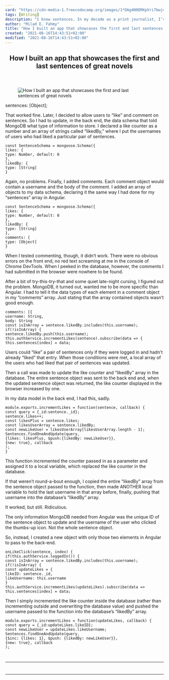 ```yaml
---
card: "https://cdn-media-1.freecodecamp.org/images/1*DAg4N0DRKpVri7bwj42WyA.jpeg"
tags: [Writing]
description: "I know sentences. In my decade as a print journalist, I’ve wr"
author: "Milad E. Fahmy"
title: "How I built an app that showcases the first and last sentences of great novels"
created: "2021-08-16T14:43:51+02:00"
modified: "2021-08-16T14:43:51+02:00"
---
```

<div class="site-wrapper">
<main id="site-main" class="site-main outer">
<div class="inner">
<article class="post-full post tag-writing tag-tech tag-javascript tag-writing-tips tag-life-lessons ">
<header class="post-full-header">
<h1 class="post-full-title">How I built an app that showcases the first and last sentences of great novels</h1>
</header>
<figure class="post-full-image">
<picture>
<source media="(max-width: 700px)" sizes="1px" srcset="data:image/gif;base64,R0lGODlhAQABAIAAAAAAAP///yH5BAEAAAAALAAAAAABAAEAAAIBRAA7 1w">
<source media="(min-width: 701px)" sizes="(max-width: 800px) 400px,
(max-width: 1170px) 700px,
1400px" srcset="https://cdn-media-1.freecodecamp.org/images/1*DAg4N0DRKpVri7bwj42WyA.jpeg 300w,
https://cdn-media-1.freecodecamp.org/images/1*DAg4N0DRKpVri7bwj42WyA.jpeg 600w,
https://cdn-media-1.freecodecamp.org/images/1*DAg4N0DRKpVri7bwj42WyA.jpeg 1000w,
https://cdn-media-1.freecodecamp.org/images/1*DAg4N0DRKpVri7bwj42WyA.jpeg 2000w">
<img onerror="this.style.display='none'" src="https://cdn-media-1.freecodecamp.org/images/1*DAg4N0DRKpVri7bwj42WyA.jpeg" alt="How I built an app that showcases the first and last sentences of great novels">
</picture>
</figure>
<section class="post-full-content">
<div class="post-content">
sentences: [Object];
</code></pre><p>That worked fine. Later, I decided to allow users to “like” and comment on sentences. So I had to update, in the back end, the data schema that told MongoDB what type of information to store. I declared a like counter as a number and an array of strings called “likedBy,” where I put the usernames of users who had liked a particular pair of sentences.</p><pre><code class="language-js">const SentenceSchema = mongoose.Schema({
likes: {
type: Number, default: 0
},
likedBy: {
type: [String]
}</code></pre><p>Again, no problems. Finally, I added comments. Each comment object would contain a username and the body of the comment. I added an array of objects to my data schema, declaring it the same way I had done for my “sentences” array in Angular.</p><pre><code class="language-js">const SentenceSchema = mongoose.Schema({
likes: {
type: Number, default: 0
},
likedBy: {
type: [String]
},
comments: {
type: [Object]
} </code></pre><p>When I tested commenting, though, it didn’t work. There were no obvious errors on the front end, no red text screaming at me in the console of Chrome DevTools. When I peeked in the database, however, the comments I had submitted in the browser were nowhere to be found.</p><p>After a bit of try-this-try-that and some quiet late-night cursing, I figured out the problem. MongoDB, it turned out, wanted me to be more specific than Angular. I had to tell it the data types of each element in a comment object in my “comments” array. Just stating that the array contained objects wasn’t good enough.</p><pre><code class="language-js">comments: [{
username: String,
body: String
const isInArray = sentence.likedBy.includes(this.username);
if(!isInArray) {
sentence.likedBy.push(this.username);
this.authService.incrementLikes(sentence).subscribe(data =&gt; {
this.sentences[index] = data;</code></pre><p>Users could “like” a pair of sentences only if they were logged in and hadn’t already “liked” that entry. When those conditions were met, a local array of the users who had liked that pair of sentences was updated.</p><p>Then a call was made to update the like counter and “likedBy” array in the database. The entire sentence object was sent to the back end and, when the updated sentence object was returned, the like counter displayed in the browser increased by one.</p><p>In my data model in the back end, I had this, sadly.</p><pre><code class="language-js">module.exports.incrementLikes = function(sentence, callback) {
const query = {_id:sentence._id};
sentence.likes++;
const likesPlus = sentence.likes;
const likesUserArray = sentence.likedBy;
const newLikeUser = likesUserArray[likesUserArray.length - 1];
Sentences.findOneAndUpdate(query,
{likes: likesPlus, $push:{likedBy: newLikeUser}},
{new: true}, callback
);
}</code></pre><p>This function incremented the counter passed in as a parameter and assigned it to a local variable, which replaced the like counter in the database.</p><p>If that weren’t round-a-bout enough, I copied the entire “likedBy” array from the sentence object passed to the function, then made ANOTHER local variable to hold the last username in that array before, finally, pushing that username into the database’s “likedBy” array.</p><p>It worked, but still. Ridiculous.</p><p>The only information MongoDB needed from Angular was the unique ID of the sentence object to update and the username of the user who clicked the thumbs-up icon. Not the whole sentence object.</p><p>So, instead, I created a new object with only those two elements in Angular to pass to the back-end.</p><pre><code class="language-js">onLikeClick(sentence, index) {
if(this.authService.loggedIn()) {
const isInArray = sentence.likedBy.includes(this.username);
if(!isInArray) {
const updateLikes = {
likeID: sentence._id,
likeUsername: this.username
}
this.authService.incrementLikes(updateLikes).subscribe(data =&gt;
this.sentences[index] = data;</code></pre><p>Then I simply incremented the like counter inside the database (rather than incrementing outside and overwriting the database value) and pushed the username passed to the function into the database’s “likedBy” array.</p><pre><code class="language-js">module.exports.incrementLikes = function(updateLikes, callback) {
const query = {_id:updateLikes.likeID};
const newLikeUser = updateLikes.likeUsername;
Sentences.findOneAndUpdate(query,
{$inc: {likes: 1}, $push: {likedBy: newLikeUser}},
{new: true}, callback
);
</div>
<hr>
<hr>
</section>
</article>
</div>
</main>
</div>
<!-- Google Tag Manager (noscript) -->
<!-- End Google Tag Manager (noscript) -->
